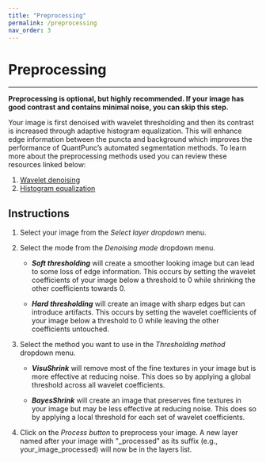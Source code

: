 ```yaml
---
title: "Preprocessing"
permalink: /preprocessing
nav_order: 3
---
```

# Preprocessing

---

**Preprocessing is optional, but highly recommended. If your image has good contrast and contains minimal noise, you can skip this step.**

Your image is first denoised with wavelet thresholding and then its contrast is increased through adaptive histogram equalization. This will enhance edge information between the puncta and background which improves the performance of QuantPunc’s automated segmentation methods. To learn more about the preprocessing methods used you can review these resources linked below: 

1. [Wavelet denoising]
2. [Histogram equalization]

## Instructions
1. Select your image from the *Select layer dropdown* menu.
2. Select the mode from the *Denoising mode* dropdown menu.

    * ***Soft thresholding*** will create a smoother looking image but can lead to some loss of edge information. This occurs by setting the wavelet coefficients of your image below a threshold to 0 while shrinking the other coefficients towards 0. 

    * ***Hard thresholding*** will create an image with sharp edges but can introduce artifacts. This occurs by setting the wavelet coefficients of your image below a threshold to 0 while leaving the other coefficients untouched. 

3. Select the method you want to use in the *Thresholding method* dropdown menu.

    * ***VisuShrink*** will remove most of the fine textures in your image but is more effective at reducing noise. This does so by applying a global threshold across all wavelet coefficients.

    * ***BayesShrink*** will create an image that preserves fine textures in your image but may be less effective at reducing noise. This does so by applying a local threshold for each set of wavelet coefficients.

4. Click on the *Process button* to preprocess your image. A new layer named after your image with "_processed" as its suffix (e.g., your_image_processed) will now be in the layers list.

[Wavelet denoising]: https://scikit-image.org/docs/stable/auto_examples/filters/plot_denoise_wavelet.html
[Histogram equalization]: https://scikit-image.org/docs/0.25.x/auto_examples/color_exposure/plot_equalize.html